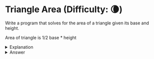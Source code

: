 # Triangle Area (Difficulty: 🌘)

Write a program that solves for the area of a triangle given its base and height.

Area of triangle is 1/2 base * height

<details>
<summary>Explanation</summary>
<br>
</details>


<details>
<summary>Answer</summary>
<br>

``` c
#include<stdio.h>
int main(){
	float base, height, bh, area;
	scanf("%f", &base);
	scanf("%f", &height);
	bh = base * height;
	area = bh * 1 / 2;
	printf("Area %f", area);
	return 0;
}
```

</details>

